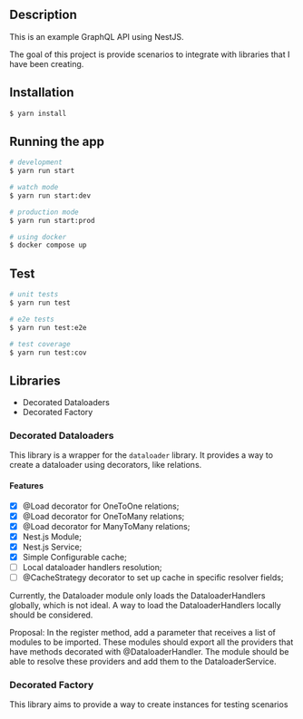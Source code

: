 ## Description

This is an example GraphQL API using NestJS.

The goal of this project is provide scenarios to integrate with libraries that I have been creating.

## Installation

```bash
$ yarn install
```

## Running the app

```bash
# development
$ yarn run start

# watch mode
$ yarn run start:dev

# production mode
$ yarn run start:prod

# using docker
$ docker compose up
```

## Test

```bash
# unit tests
$ yarn run test

# e2e tests
$ yarn run test:e2e

# test coverage
$ yarn run test:cov
```

## Libraries
- Decorated Dataloaders
- Decorated Factory


### Decorated Dataloaders
This library is a wrapper for the `dataloader` library. 
It provides a way to create a dataloader using decorators, like relations.

#### Features
- [x] @Load decorator for OneToOne relations;
- [x] @Load decorator for OneToMany relations;
- [x] @Load decorator for ManyToMany relations;
- [x] Nest.js Module;
- [x] Nest.js Service;
- [x] Simple Configurable cache;
- [ ] Local dataloader handlers resolution;
- [ ] @CacheStrategy decorator to set up cache in specific resolver fields;

Currently, the Dataloader module only loads the DataloaderHandlers globally, which is not ideal.
A way to load the DataloaderHandlers locally should be considered.

Proposal: In the register method, add a parameter that receives a list of modules to be imported.
These modules should export all the providers that have methods decorated with @DataloaderHandler.
The module should be able to resolve these providers and add them to the DataloaderService.

### Decorated Factory
This library aims to provide a way to create instances for testing scenarios